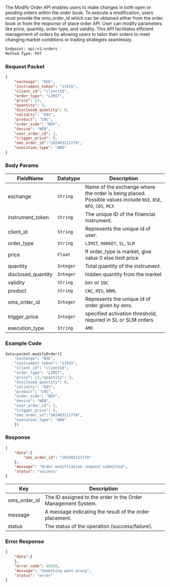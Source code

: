 <!-- ## Modifying a AMO order -->
The Modify Order API enables users to make changes in both open or pending orders within the order book. To execute a modification, users must provide the oms_order_id which can be obtained either from the order book or from the response of place order API. User can modify parameters like  price, quantity, order type, and validity. This API facilitates efficient management of orders by allowing users to tailor their orders to meet changing market conditions or trading strategies seamlessly.


```python
Endpoint: api/v1/orders
Method-Type: PUT
```

### Request Packet
```json
{
    "exchange": "NSE",
    "instrument_token": "11915",
    "client_id": "clientId",
    "order_type": "LIMIT",
    "price": 13,
    "quantity": 3,
    "disclosed_quantity": 0,
    "validity": "DAY",
    "product": "CNC",
    "order_side": "BUY",
    "device": "WEB",
    "user_order_id": 1,
    "trigger_price": 0,
    "oms_order_id":"202403111778",
    "execution_type": "AMO"
}
```


### Body Params

| FieldName          | Datatype | Description                                    |
|--------------------|----------|------------------------------------------------|
| exchange           | `String`   | Name of the exchange where the order is being placed. Possible values include `NSE`, `BSE`, `NFO`, `CDS`, `MCX`           |
| instrument_token   | `String`   | The unique ID of the financial instrument.        |
| client_id          | `String`   | Represents the unique id of user.  |
| order_type         | `String`   | `LIMIT`, `MARKET`, `SL`, `SLM`                        |
| price              | `Float`  | If order_type is market, give value 0 else limit price                              |
| quantity           | `Integer`   | Total quantity of the instrument.                              |
| disclosed_quantity | `Integer`  | hidden quantity from the market                   |
| validity           | `String`  | `DAY` or `IOC`                                     |
| product            | `String`   | `CNC`, `MIS`, `NRML`                                 |
| oms_order_id       | `Integer`   | Represents the unique id of order given by oms.|
| trigger_price      | `Integer`   | specified activation threshold, required in SL or SLM orders                              |
| execution_type     | `String`  | `AMO`                          |


### Example Code
```python
data=pocket.modifyOrder({
    "exchange": "NSE",
    "instrument_token": "11915",
    "client_id": "clientId",
    "order_type": "LIMIT",
    "price": 13,"quantity": 3,
    "disclosed_quantity": 0,
    "validity": "DAY",
    "product": "CNC",
    "order_side": "BUY",
    "device": "WEB",
    "user_order_id": 1,
    "trigger_price": 0,
    "oms_order_id":"202403111778",
    "execution_type": "AMO"
    })
```



### Response
```json
{
    "data":{
        "oms_order_id": "202403111778"
    },
    "message": "Order modification request submitted",
    "status": "success"
}
```

| Key           | Description                                |
|---------------|--------------------------------------------|
| oms_order_id  | The ID assigned to the order in the Order Management System. |
| message       | A message indicating the result of the order placement. |
| status        | The status of the operation (success/failure). |

### Error Response 
```json
{
    "data":{
    },
    "error_code": 45010,
    "message": "Something went wrong",
    "status": "error"
}
```
